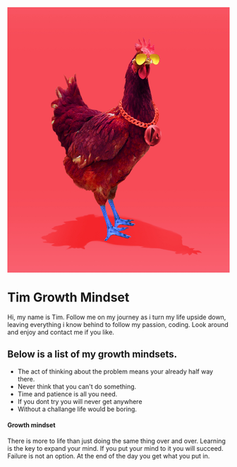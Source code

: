 
<img src="0c88d9a5a734f6ea56d20d6b90e3e4c5a465bdc5.jpeg" width="600" height="600" style="display: block; margin: 0 auto" />


# **Tim Growth Mindset**

Hi, my name is Tim. Follow me on my journey as i turn my life upside down, leaving everything i know behind to follow my passion, coding. Look around and enjoy and contact me if you like.

## Below is a list of my growth mindsets.


 - The act of thinking about the problem means your already half way there. 
 - Never think that you can't do something. 
 - Time and patience is all you need.
 - If you dont try you will never get anywhere
 - Without a challange life would be boring. 



#### __Growth mindset__ 

There is more to life than just doing the same thing over and over. Learning is the key to expand your mind. If you put your mind to it you will succeed. Failure is not an option. At the end of the day you get what you put in. 





